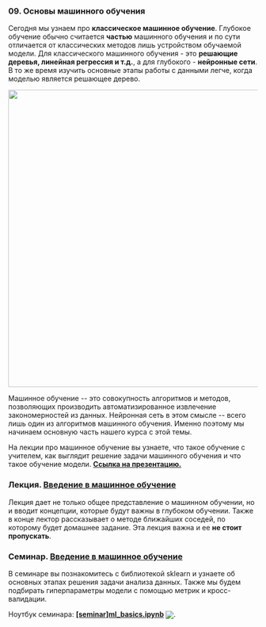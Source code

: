 
### 09. Основы машинного обучения

Сегодня мы узнаем про **классическое машинное обучение**. Глубокое обучение обычно считается **частью** машинного обучения и по сути отличается от классических методов лишь устройством  обучаемой модели. Для классического машинного обучения - это **решающие деревья, линейная регрессия и т.д.**, а для глубокого - **нейронные сети**. В то же время изучить основные этапы работы с данными легче, когда моделью является решающее дерево.

<p align=center>
  <img src="https://sun9-3.userapi.com/c830508/v830508404/1c016d/QaHblsjxJ7k.jpg" width=600>
</p>

Машинное обучение -- это совокупность алгоритмов и методов, позволяющих производить автоматизированное извлечение закономерностей из данных. Нейронная сеть в этом смысле -- всего лишь один из алгоритмов машинного обучения. Именно поэтому мы начинаем основную часть нашего курса с этой темы.

На лекции про машинное обучение вы узнаете, что такое обучение с учителем, как выглядит решение задачи машинного обучения и что такое обучение модели. [**Ссылка на презентацию.**](./Введение%20в%20машинное%20обучение.pptx)

### Лекция. [**Введение в машинное обучение**](https://www.youtube.com/watch?v=LcvKd42DGQU)

Лекция дает не только общее представление о машинном обучении, но и вводит концепции, которые будут важны в глубоком обучении. Также в конце лектор рассказывает о методе ближайших соседей, по которому будет домашнее задание. Эта лекция важна и ее **не стоит пропускать**.

### Семинар. [**Введение в машинное обучение**](https://www.youtube.com/watch?v=YMtsgx8oB24)

В семинаре вы познакомитесь с библиотекой sklearn и узнаете об основных этапах решения задачи анализа данных. Также мы будем подбирать гиперпараметры модели с помощью метрик и кросс-валидации.

Ноутбук семинара: [**[seminar]ml_basics.ipynb**](./[seminar]ml_basics.ipynb) [<img src="https://colab.research.google.com/assets/colab-badge.svg" align="center">](https://colab.research.google.com/drive/1z7G6bt397LXy34pf8huNmZ1Ft682Gy5e). 
